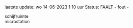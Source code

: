 laatste update: 
wo 14-06-2023  1:10   uur 
Status: FAALT - fout - 
<div class="service R">schijfruimte</div><div class="service R">microstation</div>